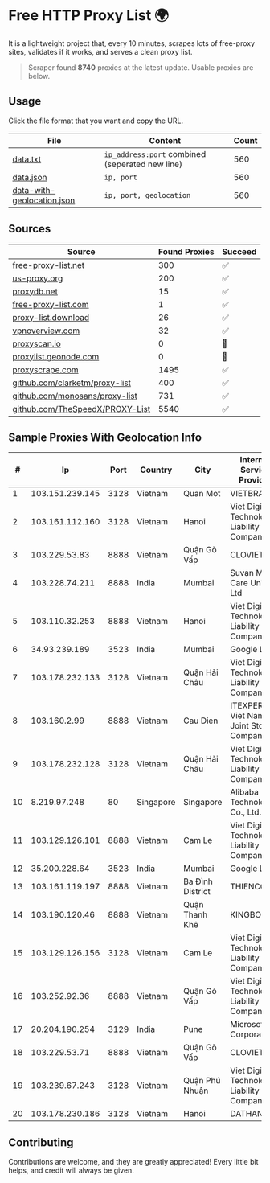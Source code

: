 
# Free HTTP Proxy List 🌍

It is a lightweight project that, every 10 minutes, scrapes lots of free-proxy sites, validates if it works, and serves a clean proxy list.


> Scraper found **8740** proxies at the latest update. Usable proxies are below.

## Usage

Click the file format that you want and copy the URL.


|File|Content|Count|
|----|-------|-----|
|[data.txt](https://raw.githubusercontent.com/themiralay/Proxy-List-World/master/data.txt)|`ip_address:port` combined (seperated new line)|560|
|[data.json](https://raw.githubusercontent.com/themiralay/Proxy-List-World/master/data.json)|`ip, port`|560|
|[data-with-geolocation.json](https://raw.githubusercontent.com/themiralay/Proxy-List-World/master/data-with-geolocation.json)|`ip, port, geolocation`|560|

## Sources

|Source|Found Proxies|Succeed|
|------|-------------|-------|
|[free-proxy-list.net](https://free-proxy-list.net)|300|✅|
|[us-proxy.org](https://www.us-proxy.org)|200|✅|
|[proxydb.net](http://proxydb.net)|15|✅|
|[free-proxy-list.com](https://free-proxy-list.com/?page=&port=&type%5B%5D=http&type%5B%5D=https&up_time=0&search=Search)|1|✅|
|[proxy-list.download](https://www.proxy-list.download/HTTP)|26|✅|
|[vpnoverview.com](https://vpnoverview.com/privacy/anonymous-browsing/free-proxy-servers)|32|✅|
|[proxyscan.io](https://www.proxyscan.io)|0|🚫|
|[proxylist.geonode.com](https://proxylist.geonode.com/api/proxy-list?limit=300&page=1&sort_by=lastChecked&sort_type=desc&protocols=http,https)|0|🚫|
|[proxyscrape.com](https://api.proxyscrape.com/v2/?request=displayproxies&protocol=http&timeout=10000&country=all&ssl=all&anonymity=all)|1495|✅|
|[github.com/clarketm/proxy-list](https://raw.githubusercontent.com/clarketm/proxy-list/master/proxy-list-raw.txt)|400|✅|
|[github.com/monosans/proxy-list](https://raw.githubusercontent.com/monosans/proxy-list/main/proxies/http.txt)|731|✅|
|[github.com/TheSpeedX/PROXY-List](https://raw.githubusercontent.com/TheSpeedX/PROXY-List/master/http.txt)|5540|✅|


## Sample Proxies With Geolocation Info

|#|Ip|Port|Country|City|Internet Service Provider|
|-|--|----|-------|----|-------------------------|
|1|103.151.239.145|3128|Vietnam|Quan Mot|VIETBRANDS|
|2|103.161.112.160|3128|Vietnam|Hanoi|Viet Digital Technology Liability Company|
|3|103.229.53.83|8888|Vietnam|Quận Gò Vấp|CLOVIET|
|4|103.228.74.211|8888|India|Mumbai|Suvan Medi Care Unit Pvt Ltd|
|5|103.110.32.253|8888|Vietnam|Hanoi|Viet Digital Technology Liability Company|
|6|34.93.239.189|3523|India|Mumbai|Google LLC|
|7|103.178.232.133|3128|Vietnam|Quận Hải Châu|Viet Digital Technology Liability Company|
|8|103.160.2.99|8888|Vietnam|Cau Dien|ITEXPERT Viet Nam Joint Stock Company|
|9|103.178.232.128|3128|Vietnam|Quận Hải Châu|Viet Digital Technology Liability Company|
|10|8.219.97.248|80|Singapore|Singapore|Alibaba (US) Technology Co., Ltd.|
|11|103.129.126.101|8888|Vietnam|Cam Le|Viet Digital Technology Liability Company|
|12|35.200.228.64|3523|India|Mumbai|Google LLC|
|13|103.161.119.197|8888|Vietnam|Ba Đình District|THIENCO|
|14|103.190.120.46|8888|Vietnam|Quận Thanh Khê|KINGBOND|
|15|103.129.126.156|3128|Vietnam|Cam Le|Viet Digital Technology Liability Company|
|16|103.252.92.36|8888|Vietnam|Quận Gò Vấp|Viet Digital Technology Liability Company|
|17|20.204.190.254|3129|India|Pune|Microsoft Corporation|
|18|103.229.53.71|8888|Vietnam|Quận Gò Vấp|CLOVIET|
|19|103.239.67.243|3128|Vietnam|Quận Phú Nhuận|Viet Digital Technology Liability Company|
|20|103.178.230.186|3128|Vietnam|Hanoi|DATHANH|



## Contributing

Contributions are welcome, and they are greatly appreciated! Every
little bit helps, and credit will always be given.

